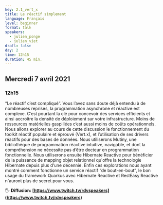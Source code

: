 ```yaml
---
key: 2.1_vert_x
title: Le réactif simplement
language: Français
level: beginner
format: talk
speakers:
  - julien_ponge
  - julien_viet
draft: false
day: 2
time: 12h15
duration: 45 min.
---
```


## Mercredi 7 avril 2021
### 12h15

“Le réactif c’est compliqué”. Vous l’avez sans doute déjà entendu à de nombreuses reprises, la programmation asynchrone et réactive est complexe. C’est pourtant la clé pour concevoir des services efficients et ainsi accroître la densité de déploiement sur votre infrastructure. Moins de ressources matérielles gaspillées c’est aussi moins de coûts opérationnels.
Nous allons explorer au cours de cette discussion le fonctionnement du toolkit réactif populaire et éprouvé (Vert.x), et l’utilisation de ses drivers réactifs pour des bases de données. Nous utiliserons Mutiny, une bibliothèque de programmation réactive intuitive, navigable, et dont la compréhension ne nécessite pas d’être docteur en programmation fonctionnelle.
Nous utiliserons ensuite Hibernate Reactive pour bénéficier de la puissance de mapping objet relationnel qu'offre la technologie Hibernate depuis plus d'une décennie. Enfin ces explorations nous ayant montré comment fonctionne un service réactif “de bout-en-bout”, le bon usage du framework Quarkus avec Hibernate Reactive et RestEasy Reactive n'auront plus de secret pour vous.

🖐️ **Diffusion: [https://www.twitch.tv/rdvspeakers](https://www.twitch.tv/rdvspeakers)**
